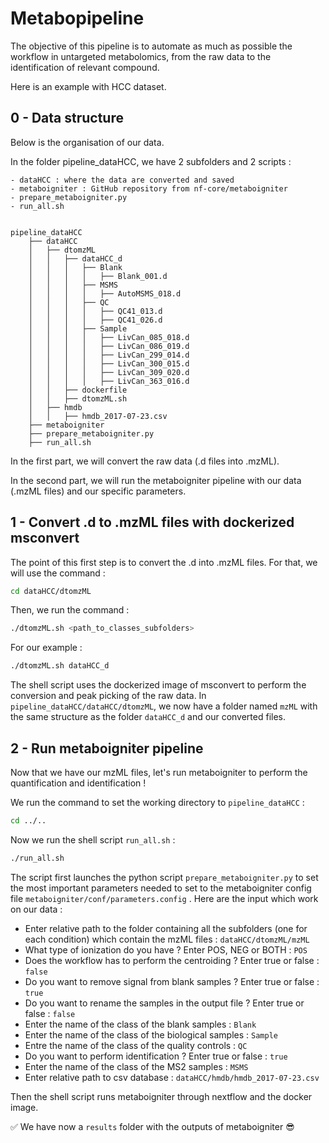 

# Metabopipeline

The objective of this pipeline is to automate as much as possible the workflow in untargeted metabolomics, from the raw data to the identification of relevant compound.

Here is an example with HCC dataset.

## 0 - Data structure

Below is the organisation of our data.

In the folder pipeline_dataHCC, we have 2 subfolders and 2 scripts :

    - dataHCC : where the data are converted and saved 
    - metaboigniter : GitHub repository from nf-core/metaboigniter
    - prepare_metaboigniter.py
    - run_all.sh


    pipeline_dataHCC
        ├── dataHCC
        │   ├── dtomzML
        │   │   ├── dataHCC_d
        │   │   │   ├── Blank
        │   │   │   │   ├── Blank_001.d
        │   │   │   ├── MSMS
        │   │   │   │   ├── AutoMSMS_018.d
        │   │   │   ├── QC
        │   │   │   │   ├── QC41_013.d
        │   │   │   │   ├── QC41_026.d
        │   │   │   ├── Sample
        │   │   │   │   ├── LivCan_085_018.d
        │   │   │   │   ├── LivCan_086_019.d
        │   │   │   │   ├── LivCan_299_014.d
        │   │   │   │   ├── LivCan_300_015.d
        │   │   │   │   ├── LivCan_309_020.d
        │   │   │   │   ├── LivCan_363_016.d
        │   │   ├── dockerfile
        │   │   ├── dtomzML.sh
        │   ├── hmdb
        │   │   ├── hmdb_2017-07-23.csv
        ├── metaboigniter
        ├── prepare_metaboigniter.py
        ├── run_all.sh
        
In the first part, we will convert the raw data (.d files into .mzML).

In the second part, we will run the metaboigniter pipeline with our data (.mzML files) and our specific parameters.


## 1 - Convert .d to .mzML files with dockerized msconvert

The point of this first step is to convert the .d into .mzML files. For that, we will use the command :
```bash
cd dataHCC/dtomzML
```

Then, we run the command :
```bash
./dtomzML.sh <path_to_classes_subfolders>
```

For our example :
```bash
./dtomzML.sh dataHCC_d
```

The shell script uses the dockerized image of msconvert to perform the conversion and peak picking of the raw data. In `pipeline_dataHCC/dataHCC/dtomzML`, we now have a folder named `mzML` with the same structure as the folder `dataHCC_d` and our converted files.



## 2 - Run metaboigniter pipeline

Now that we have our mzML files, let's run metaboigniter to perform the quantification and identification !

We run the command to set the working directory to `pipeline_dataHCC` :
```bash
cd ../..
```

Now we run the shell script `run_all.sh` :
```bash
./run_all.sh
```

The script first launches the python script `prepare_metaboigniter.py` to set the most important parameters needed to set to the metaboigniter config file `metaboigniter/conf/parameters.config` .
Here are the input which work on our data :
- Enter relative path to the folder containing all the subfolders (one for each condition) which contain the mzML files : `dataHCC/dtomzML/mzML`
- What type of ionization do you have ? Enter POS, NEG or BOTH : `POS`
- Does the workflow has to perform the centroiding ? Enter true or false : `false`
- Do you want to remove signal from blank samples ? Enter true or false : `true`
- Do you want to rename the samples in the output file ? Enter true or false : `false`
- Enter the name of the class of the blank samples : `Blank`
- Enter the name of the class of the biological samples : `Sample`
- Entre the name of the class of the quality controls : `QC`
- Do you want to perform identification ? Enter true or false : `true`
- Enter the name of the class of the MS2 samples : `MSMS`
- Enter relative path to csv database : `dataHCC/hmdb/hmdb_2017-07-23.csv`

Then the shell script runs metaboigniter through nextflow and the docker image.



:white_check_mark: We have now a `results` folder with the outputs of metaboigniter :sunglasses:









